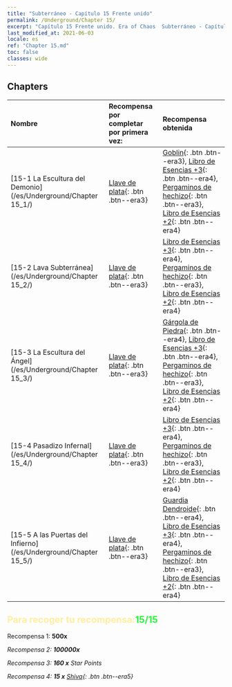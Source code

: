 ```yaml
---
title: "Subterráneo - Capítulo 15 Frente unido"
permalink: /Underground/Chapter 15/
excerpt: "Capítulo 15 Frente unido. Era of Chaos  Subterráneo - Capítulo 15. Frente unido"
last_modified_at: 2021-06-03
locale: es
ref: "Chapter 15.md"
toc: false
classes: wide
---
```


## Chapters

  | Nombre |  Recompensa por completar por primera vez: | Recompensa obtenida |
  |:------------|:------------|:------------| 
  | [15-1 La Escultura del Demonio](/es/Underground/Chapter 15_1/) | [Llave de plata](/ItemsES/con_693/){: .btn .btn--era3} | [Goblin](/ItemsES/unt_217/){: .btn .btn--era3}, [Libro de Esencias +3](/ItemsES/mat_60/){: .btn .btn--era4}, [Pergaminos de hechizo](/ItemsES/con_694/){: .btn .btn--era3}, [Libro de Esencias +2](/ItemsES/mat_53/){: .btn .btn--era4} |
  | [15-2 Lava Subterránea](/es/Underground/Chapter 15_2/) | [Llave de plata](/ItemsES/con_693/){: .btn .btn--era3} | [Libro de Esencias +3](/ItemsES/mat_60/){: .btn .btn--era4}, [Pergaminos de hechizo](/ItemsES/con_694/){: .btn .btn--era3}, [Libro de Esencias +2](/ItemsES/mat_53/){: .btn .btn--era4} |
  | [15-3 La Escultura del Ángel](/es/Underground/Chapter 15_3/) | [Llave de plata](/ItemsES/con_693/){: .btn .btn--era3} | [Gárgola de Piedra](/ItemsES/unt_236/){: .btn .btn--era4}, [Libro de Esencias +3](/ItemsES/mat_60/){: .btn .btn--era4}, [Pergaminos de hechizo](/ItemsES/con_694/){: .btn .btn--era3}, [Libro de Esencias +2](/ItemsES/mat_53/){: .btn .btn--era4} |
  | [15-4 Pasadizo Infernal](/es/Underground/Chapter 15_4/) | [Llave de plata](/ItemsES/con_693/){: .btn .btn--era3} | [Libro de Esencias +3](/ItemsES/mat_60/){: .btn .btn--era4}, [Pergaminos de hechizo](/ItemsES/con_694/){: .btn .btn--era3}, [Libro de Esencias +2](/ItemsES/mat_53/){: .btn .btn--era4} |
  | [15-5 A las Puertas del Infierno](/es/Underground/Chapter 15_5/) | [Llave de plata](/ItemsES/con_693/){: .btn .btn--era3} | [Guardia Dendroide](/ItemsES/unt_203/){: .btn .btn--era4}, [Libro de Esencias +3](/ItemsES/mat_60/){: .btn .btn--era4}, [Pergaminos de hechizo](/ItemsES/con_694/){: .btn .btn--era3}, [Libro de Esencias +2](/ItemsES/mat_53/){: .btn .btn--era4} |


## <span style="color: #ffeea0">Para recoger tu recompensa:</span><span style="color: #27f73a">15/15</span>

 Recompensa 1:  **500x** <i class="fas fa-gem"/>

 Recompensa 2:  **100000x** <i class="fas fa-coins"/>

 Recompensa 3: **160 x** Star Points

 Recompensa 4: **15 x** [Shiva](/ItemsES/her_376/){: .btn .btn--era5}


